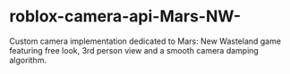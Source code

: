 # roblox-camera-api-Mars-NW-
Custom camera implementation dedicated to Mars: New Wasteland game featuring free look, 3rd person view and a smooth camera damping algorithm.

